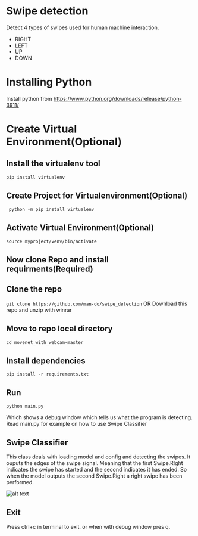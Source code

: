 # Swipe detection

Detect 4 types of swipes used for human machine interaction.

- RIGHT
- LEFT
- UP
- DOWN

# Installing Python

Install python from https://www.python.org/downloads/release/python-3911/

# Create Virtual Environment(Optional)

## Install the virtualenv tool

`pip install virtualenv`

## Create Project for Virtualenvironment(Optional)

` python -m pip install virtualenv`

## Activate Virtual Environment(Optional)

`source myproject/venv/bin/activate `

## Now clone Repo and install requirments(Required)

## Clone the repo

`git clone https://github.com/man-do/swipe_detection` OR Download this repo and unzip with winrar

## Move to repo local directory

`cd movenet_with_webcam-master`

## Install dependencies

`pip install -r requirements.txt`

## Run

`python main.py`

Which shows a debug window which tells us what the program is detecting.
Read main.py for example on how to use Swipe Classifier

## Swipe Classifier

This class deals with loading model and config and detecting the swipes. It ouputs the edges of the swipe signal. Meaning that the first Swipe.RIght indicates the swipe has started and the second indicates it has ended. So when the model outputs the second Swipe.Right a right swipe has been performed.

![alt text](https://github.com/man-do/swipe_detection/blob/main/imgs/flow.jpg)

## Exit

Press ctrl+c in terminal to exit. or when with debug window pres q.
